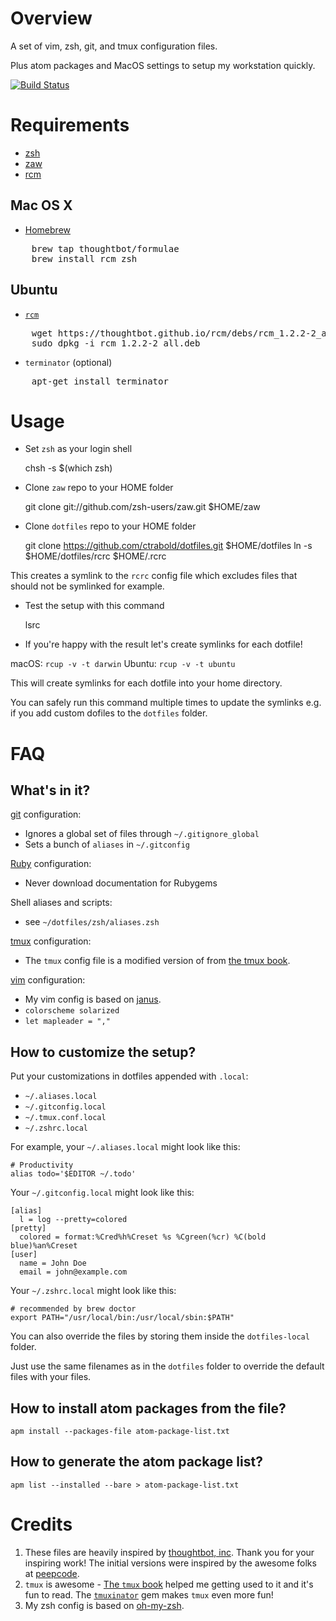 # Overview

A set of vim, zsh, git, and tmux configuration files.

Plus atom packages and MacOS settings to setup my workstation quickly.

[![Build Status](https://travis-ci.org/ctrabold/dotfiles.svg?branch=master)](https://travis-ci.org/ctrabold/dotfiles)

# Requirements

- [zsh](http://www.zsh.org/)
- [zaw](https://github.com/zsh-users/zaw)
- [rcm](http://thoughtbot.github.io/rcm/)

## Mac OS X

- [Homebrew](https://github.com/Homebrew/homebrew/wiki/Installation)
<pre>
    brew tap thoughtbot/formulae
    brew install rcm zsh
</pre>

## Ubuntu

- [`rcm`](http://thoughtbot.github.io/rcm/)
<pre>
    wget https://thoughtbot.github.io/rcm/debs/rcm_1.2.2-2_all.deb
    sudo dpkg -i rcm_1.2.2-2_all.deb
</pre>
- `terminator` (optional)
<pre>
    apt-get install terminator
</pre>


# Usage

- Set `zsh` as your login shell

    chsh -s $(which zsh)

- Clone `zaw` repo to your HOME folder

    git clone git://github.com/zsh-users/zaw.git $HOME/zaw

- Clone `dotfiles` repo to your HOME folder

    git clone https://github.com/ctrabold/dotfiles.git $HOME/dotfiles
    ln -s $HOME/dotfiles/rcrc $HOME/.rcrc

This creates a symlink to the `rcrc` config file which excludes
files that should not be symlinked for example.

- Test the setup with this command

    lsrc

- If you're happy with the result let's create symlinks for each dotfile!

macOS: `rcup -v -t darwin`
Ubuntu: `rcup -v -t ubuntu`

This will create symlinks for each dotfile into your home directory.

You can safely run this command multiple times to update
the symlinks e.g. if you add custom dofiles to the `dotfiles` folder.


# FAQ

## What's in it?

[git](http://git-scm.com/) configuration:

* Ignores a global set of files through `~/.gitignore_global`
* Sets a bunch of `aliases` in `~/.gitconfig`

[Ruby](https://www.ruby-lang.org/en/) configuration:

* Never download documentation for Rubygems

Shell aliases and scripts:

* see `~/dotfiles/zsh/aliases.zsh`

[tmux](http://robots.thoughtbot.com/a-tmux-crash-course) configuration:

* The `tmux` config file is a modified version of from [the tmux book](http://media.pragprog.com/titles/bhtmux/code/workflows/tmux.conf).

[vim](http://www.vim.org/) configuration:

* My vim config is based on [janus](https://github.com/carlhuda/janus).
* `colorscheme solarized`
* `let mapleader = ","`


## How to customize the setup?

Put your customizations in dotfiles appended with `.local`:

* `~/.aliases.local`
* `~/.gitconfig.local`
* `~/.tmux.conf.local`
* `~/.zshrc.local`

For example, your `~/.aliases.local` might look like this:

    # Productivity
    alias todo='$EDITOR ~/.todo'

Your `~/.gitconfig.local` might look like this:

    [alias]
      l = log --pretty=colored
    [pretty]
      colored = format:%Cred%h%Creset %s %Cgreen(%cr) %C(bold blue)%an%Creset
    [user]
      name = John Doe
      email = john@example.com

Your `~/.zshrc.local` might look like this:

    # recommended by brew doctor
    export PATH="/usr/local/bin:/usr/local/sbin:$PATH"

You can also override the files by storing them inside the `dotfiles-local` folder.

Just use the same filenames as in the `dotfiles` folder to override the default files with your files.

## How to install atom packages from the file?

    apm install --packages-file atom-package-list.txt

## How to generate the atom package list?

    apm list --installed --bare > atom-package-list.txt

# Credits

1. These files are heavily inspired by [thoughtbot, inc](http://thoughtbot.com/community). Thank you for your inspiring work!
The initial versions were inspired by the awesome folks at [peepcode](https://peepcode.com/products/advanced-command-line).
2. `tmux` is awesome - [The `tmux` book](http://pragprog.com/book/bhtmux/tmux) helped me getting used to it and it's fun to read.
The [`tmuxinator`](https://github.com/aziz/tmuxinator) gem makes `tmux` even more fun!
3. My zsh config is based on [oh-my-zsh](https://github.com/robbyrussell/oh-my-zsh).
